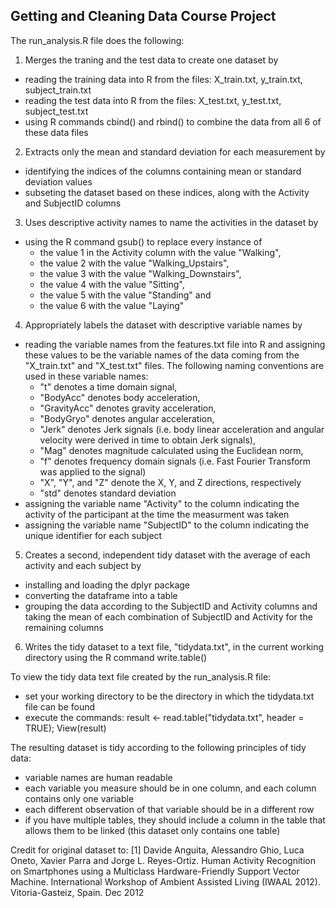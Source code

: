 ## Getting and Cleaning Data Course Project

The run_analysis.R file does the following:
1. Merges the traning and the test data to create one dataset by 
* reading the training data into R from the files: X_train.txt, y_train.txt, subject_train.txt
* reading the test data into R from the files: X_test.txt, y_test.txt, subject_test.txt
* using R commands cbind() and rbind() to combine the data from all 6 of these data files
2. Extracts only the mean and standard deviation for each measurement by
* identifying the indices of the columns containing mean or standard deviation values
* subseting the dataset based on these indices, along with the Activity and SubjectID columns
3. Uses descriptive activity names to name the activities in the dataset by
* using the R command gsub() to replace every instance of 
  * the value 1 in the Activity column with the value "Walking", 
  * the value 2 with the value "Walking_Upstairs", 
  * the value 3 with the value "Walking_Downstairs", 
  * the value 4 with the value "Sitting", 
  * the value 5 with the value "Standing" and 
  * the value 6 with the value "Laying"
4. Appropriately labels the dataset with descriptive variable names by
* reading the variable names from the features.txt file into R and assigning these values to be the variable names of the data coming from the "X_train.txt" and "X_test.txt" files. The following naming conventions are used in these variable names:
  * "t" denotes a time domain signal, 
  * "BodyAcc" denotes body acceleration, 
  * "GravityAcc" denotes gravity acceleration, 
  * "BodyGryo" denotes angular acceleration,
  * "Jerk" denotes Jerk signals (i.e. body linear acceleration and angular velocity were derived in 	time to obtain Jerk signals), 
  * "Mag" denotes magnitude calculated using the Euclidean norm, 
  * "f" denotes frequency domain signals (i.e. Fast Fourier Transform was applied to the signal)
  * "X", "Y", and "Z" denote the X, Y, and Z directions, respectively
  * "std" denotes standard deviation 
* assigning the variable name "Activity" to the column indicating the activity of the participant at the time the measurment was taken
* assigning the variable name "SubjectID" to the column indicating the unique identifier for each subject 
5. Creates a second, independent tidy dataset with the average of each activity and each subject by
* installing and loading the dplyr package
* converting the dataframe into a table 
* grouping the data according to the SubjectID and Activity columns and taking the mean of each combination of SubjectID and Activity for the remaining columns
6. Writes the tidy dataset to a text file, "tidydata.txt", in the current working directory using the R command write.table()

To view the tidy data text file created by the run_analysis.R file:
* set your working directory to be the directory in which the tidydata.txt file can be found
* execute the commands: result <- read.table("tidydata.txt", header = TRUE); View(result)

The resulting dataset is tidy according to the following principles of tidy data:
* variable names are human readable
* each variable you measure should be in one column, and each column contains only one variable
* each different observation of that variable should be in a different row
* if you have multiple tables, they should include a column in the table that allows them to be linked (this dataset only contains one table)

Credit for original dataset to:
[1] Davide Anguita, Alessandro Ghio, Luca Oneto, Xavier Parra and Jorge L. Reyes-Ortiz. Human Activity Recognition on Smartphones using a Multiclass Hardware-Friendly Support Vector Machine. International Workshop of Ambient Assisted Living (IWAAL 2012). Vitoria-Gasteiz, Spain. Dec 2012